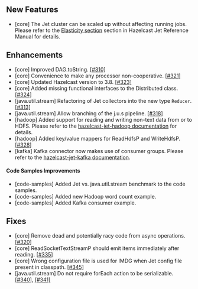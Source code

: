 
## New Features

- [core] The Jet cluster can be scaled up without affecting running jobs. Please refer to the [Elasticity section](http://docs.hazelcast.org/docs/jet/0.4/manual/Architecture.html) section in Hazelcast Jet Reference Manual for details.



## Enhancements

- [core] Improved DAG.toString. [[#310]](https://github.com/hazelcast/hazelcast-jet/pull/310)
- [core] Convenience to make any processor non-cooperative. [[#321]](https://github.com/hazelcast/hazelcast-jet/pull/321) 
- [core] Updated Hazelcast version to 3.8. [[#323]](https://github.com/hazelcast/hazelcast-jet/pull/323/files)
- [core] Added missing functional interfaces to the Distributed class. [[#324]](https://github.com/hazelcast/hazelcast-jet/pull/324)
- [java.util.stream] Refactoring of Jet collectors into the new type `Reducer`. [[#313]](https://github.com/hazelcast/hazelcast-jet/pull/313)
- [java.util.stream] Allow branching of the j.u.s pipeline. [[#318]](https://github.com/hazelcast/hazelcast-jet/pull/318)
- [hadoop] Added support for reading and writing non-text data from or to HDFS. Please refer to the  [hazelcast-jet-hadoop documentation](https://github.com/hazelcast/hazelcast-jet-reference-manual/blob/master/src/Modules.md#hazelcast-jet-hadoop) for details.
- [hadoop] Added key/value mappers for ReadHdfsP and WriteHdfsP. [[#328]](https://github.com/hazelcast/hazelcast-jet/pull/328)
- [kafka] Kafka connector now makes use of consumer groups. Please refer to the [hazelcast-jet-kafka documentation](https://github.com/hazelcast/hazelcast-jet-reference-manual/blob/master/src/Modules.md#hazelcast-jet-kafka).

#### Code Samples Improvements

- [code-samples] Added Jet vs. java.util.stream benchmark to the code samples.
- [code-samples] Added new Hadoop word count example.
- [code-samples] Added Kafka consumer example.


## Fixes

- [core] Remove dead and potentially racy code from async operations. [[#320]](https://github.com/hazelcast/hazelcast-jet/pull/320)
- [core] ReadSocketTextStreamP should emit items immediately after reading. [[#335]](https://github.com/hazelcast/hazelcast-jet/pull/335)
- [core] Wrong configuration file is used for IMDG when Jet config file present in classpath. [[#345]](https://github.com/hazelcast/hazelcast-jet/pull/345)
- [java.util.stream] Do not require forEach action to be serializable. [[#340]](https://github.com/hazelcast/hazelcast-jet/pull/340), [[#341]](https://github.com/hazelcast/hazelcast-jet/pull/341)